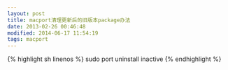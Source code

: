 ```yaml
---
layout: post
title: macport清理更新后的旧版本package办法
date: 2013-02-26 00:46:48
modified: 2014-06-17 11:54:19
tags: macport
---
```


{% highlight sh linenos %}
sudo port uninstall inactive
{% endhighlight %}

